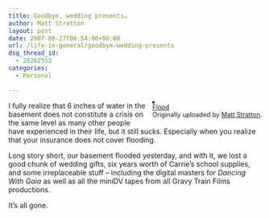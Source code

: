 ```yaml
---
title: Goodbye, wedding presents…
author: Matt Stratton
layout: post
date: 2007-06-27T06:54:00+00:00
url: /life-in-general/goodbye-wedding-presents
dsq_thread_id:
  - 28262553
categories:
  - Personal

---
```

<div style="float:right;margin-left:10px;margin-bottom:10px;">
  <a href="http://www.flickr.com/photos/mugsy/638208157/" title="photo sharing"><img src="http://farm2.static.flickr.com/1436/638208157_fb343e1834_m.jpg" alt="" style="border:solid 2px #000000;" /></a> <br /> <span style="font-size:.9em;margin-top:0;"> <a href="http://www.flickr.com/photos/mugsy/638208157/">Flood</a> <br /> Originally uploaded by <a href="http://www.flickr.com/people/mugsy/">Matt Stratton</a>. </span>
</div>

I fully realize that 6 inches of water in the basement does not constitute a crisis on the same level as many other people have experienced in their life, but it still sucks. Especially when you realize that your insurance does not cover flooding.

Long story short, our basement flooded yesterday, and with it, we lost a good chunk of wedding gifts, six years worth of Carrie&#8217;s school supplies, and some irreplaceable stuff &#8211; including the digital masters for _Dancing With Gaia_ as well as all the miniDV tapes from all Gravy Train Films productions.

It&#8217;s all gone.